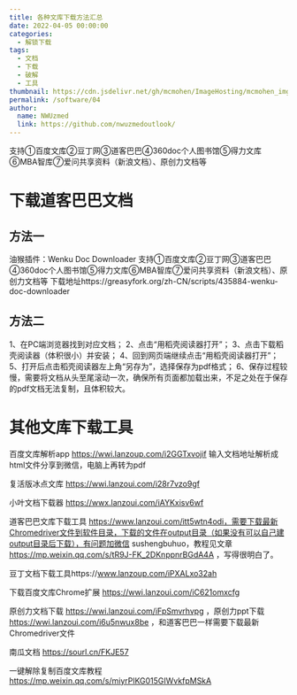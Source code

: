 ```yaml
---
title: 各种文库下载方法汇总
date: 2022-04-05 00:00:00
categories: 
  - 解锁下载
tags: 
  - 文档
  - 下载
  - 破解
  - 工具
thumbnail: https://cdn.jsdelivr.net/gh/mcmohen/ImageHosting/mcmohen_imgmcmohen_imgteacher.jpg
permalink: /software/04
author: 
  name: NWUzmed
  link: https://github.com/nwuzmedoutlook/
---
```

支持①百度文库②豆丁网③道客巴巴④360doc个人图书馆⑤得力文库⑥MBA智库⑦爱问共享资料（新浪文档）、原创力文档等

<!-- more -->

# 下载道客巴巴文档

## 方法一

油猴插件：Wenku Doc Downloader
支持①百度文库②豆丁网③道客巴巴④360doc个人图书馆⑤得力文库⑥MBA智库⑦爱问共享资料（新浪文档）、原创力文档等
下载地址https://greasyfork.org/zh-CN/scripts/435884-wenku-doc-downloader

## 方法二

1、在PC端浏览器找到对应文档；
2、点击“用稻壳阅读器打开”；
3、点击下载稻壳阅读器（体积很小）并安装；
4、回到网页端继续点击“用稻壳阅读器打开”；
5、打开后点击稻壳阅读器左上角“另存为”，选择保存为pdf格式；
6、保存过程较慢，需要将文档从头至尾滚动一次，确保所有页面都加载出来，不足之处在于保存的pdf文档无法复制，且体积较大。

# 其他文库下载工具

百度文库解析app https://wwi.lanzoup.com/i2GGTxvojif 输入文档地址解析成html文件分享到微信，电脑上再转为pdf

复活版冰点文库 https://wwi.lanzoui.com/i28r7vzo9gf

小叶文档下载器 https://wwx.lanzoui.com/iAYKxisv6wf

道客巴巴文库下载工具 https://www.lanzoui.com/itt5wtn4odi，需要下载最新Chromedriver文件到软件目录，下载的文件在output目录（如果没有可以自己建output目录后下载），有问题加微信 sushengbuhuo，教程见文章 https://mp.weixin.qq.com/s/tR9J-FK_2DKnppnrBGdA4A ，写得很明白了。

豆丁文档下载工具https://www.lanzoup.com/iPXALxo32ah

下载百度文库Chrome扩展 https://wwi.lanzoui.com/iC621omxcfg

原创力文档下载 https://wwi.lanzoui.com/iFpSmvrhvpg ，原创力ppt下载 https://wwi.lanzoui.com/i6u5nwux8be ，和道客巴巴一样需要下载最新Chromedriver文件

南瓜文档 https://sourl.cn/FKJE57

一键解除复制百度文库教程 https://mp.weixin.qq.com/s/miyrPlKG015GIWvkfpMSkA
